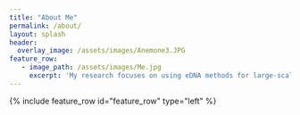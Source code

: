 ```yaml
---
title: "About Me"
permalink: /about/
layout: splash
header:
  overlay_image: /assets/images/Anemone3.JPG
feature_row:
   - image_path: /assets/images/Me.jpg
     excerpt: 'My research focuses on using eDNA methods for large-scale community genetic studies. I recieved my B.S. in Marine Biology and minor in Environmental Systems and Societies from the University of California, Los Angeles in 2018.'  
---
```

{% include feature_row id="feature_row" type="left" %}


